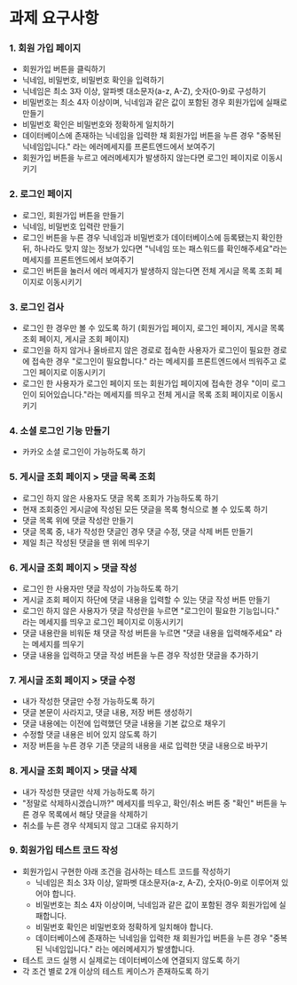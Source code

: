 # 과제 요구사항
### 1. 회원 가입 페이지
- 회원가입 버튼을 클릭하기
- 닉네임, 비밀번호, 비밀번호 확인을 입력하기
- 닉네임은 최소 3자 이상, 알파벳 대소문자(a-z, A-Z), 숫자(0-9)로 구성하기
- 비밀번호는 최소 4자 이상이며, 닉네임과 같은 값이 포함된 경우 회원가입에 실패로 만들기
- 비밀번호 확인은 비밀번호와 정확하게 일치하기
- 데이터베이스에 존재하는 닉네임을 입력한 채 회원가입 버튼을 누른 경우 "중복된 닉네임입니다." 라는 에러메세지를 프론트엔드에서 보여주기
- 회원가입 버튼을 누르고 에러메세지가 발생하지 않는다면 로그인 페이지로 이동시키기

### 2. 로그인 페이지
- 로그인, 회원가입 버튼을 만들기
- 닉네임, 비밀번호 입력란 만들기
- 로그인 버튼을 누른 경우 닉네임과 비밀번호가 데이터베이스에 등록됐는지 확인한 뒤, 하나라도 맞지 않는 정보가 있다면 "닉네임 또는 패스워드를 확인해주세요"라는 메세지를 프론트엔드에서 보여주기
- 로그인 버튼을 눌러서 에러 메세지가 발생하지 않는다면 전체 게시글 목록 조회 페이지로 이동시키기

### 3. 로그인 검사
- 로그인 한 경우만 볼 수 있도록 하기 (회원가입 페이지, 로그인 페이지, 게시글 목록 조회 페이지, 게시글 조회 페이지)
- 로그인을 하지 않거나 올바르지 않은 경로로 접속한 사용자가 로그인이 필요한 경로에 접속한 경우 "로그인이 필요합니다." 라는 메세지를 프론트엔드에서 띄워주고 로그인 페이지로 이동시키기
- 로그인 한 사용자가 로그인 페이지 또는 회원가입 페이지에 접속한 경우 "이미 로그인이 되어있습니다."라는 메세지를 띄우고 전체 게시글 목록 조회 페이지로 이동시키기

### 4. 소셜 로그인 기능 만들기
- 카카오 소셜 로그인이 가능하도록 하기

### 5. 게시글 조회 페이지 > 댓글 목록 조회
- 로그인 하지 않은 사용자도 댓글 목록 조회가 가능하도록 하기
- 현재 조회중인 게시글에 작성된 모든 댓글을 목록 형식으로 볼 수 있도록 하기
- 댓글 목록 위에 댓글 작성란 만들기
- 댓글 목록 중, 내가 작성한 댓글인 경우 댓글 수정, 댓글 삭제 버튼 만들기
- 제일 최근 작성된 댓글을 맨 위에 띄우기

### 6. 게시글 조회 페이지 > 댓글 작성
- 로그인 한 사용자만 댓글 작성이 가능하도록 하기
- 게시글 조회 페이지 하단에 댓글 내용을 입력할 수 있는 댓글 작성 버튼 만들기
- 로그인 하지 않은 사용자가 댓글 작성란을 누르면 "로그인이 필요한 기능입니다." 라는 메세지를 띄우고 로그인 페이지로 이동시키기
- 댓글 내용란을 비워둔 채 댓글 작성 버튼을 누르면 "댓글 내용을 입력해주세요" 라는 메세지를 띄우기
- 댓글 내용을 입력하고 댓글 작성 버튼을 누른 경우 작성한 댓글을 추가하기

### 7. 게시글 조회 페이지 > 댓글 수정
- 내가 작성한 댓글만 수정 가능하도록 하기
- 댓글 본문이 사라지고, 댓글 내용, 저장 버튼 생성하기
- 댓글 내용에는 이전에 입력했던 댓글 내용을 기본 값으로 채우기
- 수정할 댓글 내용은 비어 있지 않도록 하기
- 저장 버튼을 누른 경우 기존 댓글의 내용을 새로 입력한 댓글 내용으로 바꾸기

### 8. 게시글 조회 페이지 > 댓글 삭제
- 내가 작성한 댓글만 삭제 가능하도록 하기
- "정말로 삭제하시겠습니까?" 메세지를 띄우고, 확인/취소 버튼 중 "확인" 버튼을 누른 경우 목록에서 해당 댓글을 삭제하기
- 취소를 누른 경우 삭제되지 않고 그대로 유지하기

### 9. 회원가입 테스트 코드 작성
- 회원가입시 구현한 아래 조건을 검사하는 테스트 코드를 작성하기
  - 닉네임은 최소 3자 이상, 알파벳 대소문자(a-z, A-Z), 숫자(0-9)로 이루어져 있어야 합니다.
  - 비밀번호는 최소 4자 이상이며, 닉네임과 같은 값이 포함된 경우 회원가입에 실패합니다.
  - 비밀번호 확인은 비밀번호와 정확하게 일치해야 합니다.
  - 데이터베이스에 존재하는 닉네임을 입력한 채 회원가입 버튼을 누른 경우 "중복된 닉네임입니다." 라는 에러메세지가 발생합니다.
- 테스트 코드 실행 시 실제로는 데이터베이스에 연결되지 않도록 하기
- 각 조건 별로 2개 이상의 테스트 케이스가 존재하도록 하기

